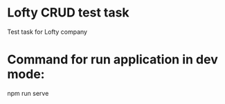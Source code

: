 # Lofty CRUD test task
 Test task for Lofty company
 
# Command for run application in dev mode:
 npm run serve

